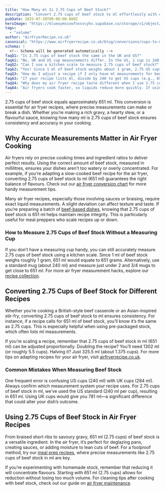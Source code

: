 ```yaml
---
title: "How Many ml Is 2.75 Cups of Beef Stock?"
description: "Convert 2.75 cups of beef stock to ml effortlessly with our simple guide. Perfect for air fryer recipes and precise cooking measurements!"
pubDate: 2025-07-30T00:00:00.000Z
heroImage: "https://klueoymssxwfnxsvcyhv.supabase.co/storage/v1/object/public/Shmucket/how-many-ml-is-2-75-cups-of-beef-stock.webp"
tags:
  - "volume"
author: "AirFryerRecipe.co.uk"
canonical: "https://www.airfryerrecipe.co.uk/blog/conversions/cups-to-ml/how-many-ml-is-2-75-cups-of-beef-stock"
schema: |
  <!-- Schema will be generated automatically -->
faqQ1: "Is 2.75 cups of beef stock the same in the UK and US?"
faqA1: "No, UK and US cup measurements differ. In the US, 1 cup is 240 ml, so 2.75 cups equal 651 ml. In the UK, 1 cup is 284 ml, making 2.75 cups approximately 781 ml. Always check which standard your recipe uses."
faqQ2: "Can I use a kitchen scale to measure 2.75 cups of beef stock?"
faqA2: "Yes! Since 1 ml of beef stock weighs about 1 gram, 2.75 US cups (651 ml) would be roughly 651 grams. This method is handy if you don’t have measuring cups."
faqQ3: "How do I adjust a recipe if I only have ml measurements for beef stock?"
faqA3: "If your recipe lists ml, divide by 240 to get US cups (e.g., 651 ml ÷ 240 = 2.71 cups, which rounds to 2.75 cups). For UK cups, divide by 284."
faqQ4: "Why does my air fryer recipe taste different when I use 2.75 cups of beef stock?"
faqA4: "Air fryers cook faster, so liquids reduce more quickly. If using 651 ml (2.75 cups) of beef stock, consider slightly reducing the amount or adjusting cooking time to prevent over-concentration."
---
```

<p>2.75 cups of beef stock equals approximately 651 ml. This conversion is essential for air fryer recipes, where precise measurements can make or break a dish. Whether you’re making a rich gravy, a hearty stew, or a flavourful sauce, knowing how many ml is 2.75 cups of beef stock ensures consistency and accuracy in your cooking.</p>  

<h2>Why Accurate Measurements Matter in Air Fryer Cooking</h2>  
<p>Air fryers rely on precise cooking times and ingredient ratios to deliver perfect results. Using the correct amount of beef stock, measured in millilitres, ensures your dishes aren’t too watery or overly concentrated. For example, if you’re adapting a slow-cooked beef recipe for the air fryer, converting 2.75 cups of beef stock to ml (651 ml) guarantees the right balance of flavours. Check out our <a href=https://www.airfryerrecipe.co.uk/air-fryer-conversion-chart>air fryer conversion chart</a> for more handy measurement tips.</p>  

<p>Many air fryer recipes, especially those involving sauces or braising, require exact liquid measurements. A slight deviation can affect texture and taste. If you’re preparing a batch of <a href=https://www.airfryerrecipe.co.uk/recipe-category/beef>beef-based dishes</a>, knowing that 2.75 cups of beef stock is 651 ml helps maintain recipe integrity. This is particularly useful for meal preppers who scale recipes up or down.</p>  

<h3>How to Measure 2.75 Cups of Beef Stock Without a Measuring Cup</h3>  
<p>If you don’t have a measuring cup handy, you can still accurately measure 2.75 cups of beef stock using a kitchen scale. Since 1 ml of beef stock weighs roughly 1 gram, 651 ml would equate to 651 grams. Alternatively, use a standard mug (about 240 ml) and measure just under 2 and 3/4 mugs to get close to 651 ml. For more air fryer measurement hacks, explore our <a href=https://www.airfryerrecipe.co.uk/recipes>recipe collection</a>.</p>  

<h2>Converting 2.75 Cups of Beef Stock for Different Recipes</h2>  
<p>Whether you’re cooking a British-style beef casserole or an Asian-inspired stir-fry, converting 2.75 cups of beef stock to ml ensures consistency. For instance, if a recipe calls for 651 ml of beef stock, you’ll know it’s the same as 2.75 cups. This is especially helpful when using pre-packaged stock, which often lists ml measurements.</p>  

<p>If you’re scaling a recipe, remember that 2.75 cups of beef stock in ml (651 ml) can be adjusted proportionally. Doubling the recipe? You’ll need 1302 ml (or roughly 5.5 cups). Halving it? Just 325.5 ml (about 1.375 cups). For more tips on adapting recipes for your air fryer, visit <a href=https://www.airfryerrecipe.co.uk>airfryerrecipe.co.uk</a>.</p>  

<h3>Common Mistakes When Measuring Beef Stock</h3>  
<p>One frequent error is confusing US cups (240 ml) with UK cups (284 ml). Always confirm which measurement system your recipe uses. For 2.75 cups of beef stock in ml, we’ve used the US standard (240 ml per cup), resulting in 651 ml. Using UK cups would give you 781 ml—a significant difference that could alter your dish’s outcome.</p>  

<h2>Using 2.75 Cups of Beef Stock in Air Fryer Recipes</h2>  
<p>From braised short ribs to savoury gravy, 651 ml (2.75 cups) of beef stock is a versatile ingredient. In the air fryer, it’s perfect for deglazing pans, creating sauces, or adding moisture to lean cuts of beef. For a foolproof method, try our <a href=https://www.airfryerrecipe.co.uk/recipe-category/meal-prep>meal prep recipes</a>, where precise measurements like 2.75 cups of beef stock in ml are key.</p>  

<p>If you’re experimenting with homemade stock, remember that reducing it will concentrate flavours. Starting with 651 ml (2.75 cups) allows for reduction without losing too much volume. For cleaning tips after cooking with beef stock, check out our guide on <a href=https://www.airfryerrecipe.co.uk/air-fryer-cleaner>air fryer maintenance</a>.</p>
